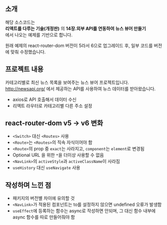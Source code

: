 ## 소개

해당 소스코드는  
**리액트를 다루는 기술(개정판)** 의 **14장.외부 API를 연동하여 뉴스 뷰어 만들기**  
에서 나오는 예제를 기반으로 합니다.

원래 예제의 react-router-dom 버전이 5라서 6으로 업그레이드 후, 일부 코드를 버전에 맞춰 수정했습니다.

## 프로젝트 내용

카테고리별로 최신 뉴스 목록을 보여주는 뉴스 뷰어 프로젝트입니다.
http://newsapi.org/ 에서 제공하는 API를 사용하여 뉴스 데이터를 받아왔습니다.

-   axios로 API 호출해서 데이터 수신
-   리액트 라우터로 카테고리별 다른 주소 설정

## react-router-dom v5 -> v6 변화

-   `<Switch>` 대신 `<Routes>` 사용
-   `<Route>`는 `<Routes>`의 직속 자식이어야 함
-   `<Route>`의 prop 중 `exact`는 사라지고, `component`는 `element`로 변경됨
-   Optional URL 을 위한 `*`을 더이상 사용할 수 없음
-   `<NavLink>`의 `activeStyle`과 `activeClassName`이 사라짐
-   `useHistory` 대신 `useNavigate` 사용

## 작성하며 느낀 점

-   패키지의 버전별 차이에 유의할 것
-   `<NavLink>`가 적용된 컴포넌트는 to를 설정하지 않으면 undefined 오류가 발생함
-   `useEffect`에 등록하는 함수는 async로 작성하면 안되며, 그 대신 함수 내부에 async 함수를 따로 만들어줘야 함
